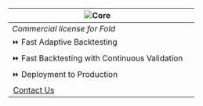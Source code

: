 <table class="tg">
<thead>
<tr>
  <th><img alt='Core' src='https://raw.githubusercontent.com/dream-faster/fold/main/docs/images/product_diagrams/pricing-core.svg'></th>
  <th></th>
</thead>
<tbody>
  <tr>
    <td><span style="font-style:italic">Commercial license for Fold</span></td>
  </tr>
  <tr>
    <td>⏩ Fast Adaptive Backtesting</td>
  </tr>
  <tr>
    <td>⏩ Fast Backtesting with Continuous Validation</td>
  </tr>
  <tr>
    <td>⏩ Deployment to Production</td>
  </tr>
  <tr>
    <td> <a class='md-button' style="margin:2px" href="mailto:nowcasting@dreamfaster.ai?subject=Core license">Contact Us</a> </td>
  </tr>
</tbody>
</table>